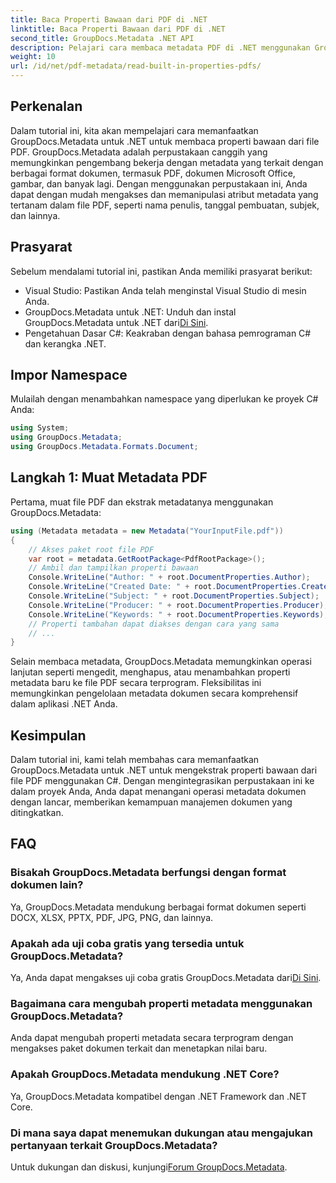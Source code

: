 ```yaml
---
title: Baca Properti Bawaan dari PDF di .NET
linktitle: Baca Properti Bawaan dari PDF di .NET
second_title: GroupDocs.Metadata .NET API
description: Pelajari cara membaca metadata PDF di .NET menggunakan GroupDocs.Metadata. Akses nama penulis, tanggal pembuatan, subjek, dan lainnya dengan kode C#.
weight: 10
url: /id/net/pdf-metadata/read-built-in-properties-pdfs/
---
```

## Perkenalan
Dalam tutorial ini, kita akan mempelajari cara memanfaatkan GroupDocs.Metadata untuk .NET untuk membaca properti bawaan dari file PDF. GroupDocs.Metadata adalah perpustakaan canggih yang memungkinkan pengembang bekerja dengan metadata yang terkait dengan berbagai format dokumen, termasuk PDF, dokumen Microsoft Office, gambar, dan banyak lagi. Dengan menggunakan perpustakaan ini, Anda dapat dengan mudah mengakses dan memanipulasi atribut metadata yang tertanam dalam file PDF, seperti nama penulis, tanggal pembuatan, subjek, dan lainnya.
## Prasyarat
Sebelum mendalami tutorial ini, pastikan Anda memiliki prasyarat berikut:
- Visual Studio: Pastikan Anda telah menginstal Visual Studio di mesin Anda.
-  GroupDocs.Metadata untuk .NET: Unduh dan instal GroupDocs.Metadata untuk .NET dari[Di Sini](https://releases.groupdocs.com/metadata/net/).
- Pengetahuan Dasar C#: Keakraban dengan bahasa pemrograman C# dan kerangka .NET.

## Impor Namespace
Mulailah dengan menambahkan namespace yang diperlukan ke proyek C# Anda:
```csharp
using System;
using GroupDocs.Metadata;
using GroupDocs.Metadata.Formats.Document;
```
## Langkah 1: Muat Metadata PDF
Pertama, muat file PDF dan ekstrak metadatanya menggunakan GroupDocs.Metadata:
```csharp
using (Metadata metadata = new Metadata("YourInputFile.pdf"))
{
    // Akses paket root file PDF
    var root = metadata.GetRootPackage<PdfRootPackage>();
    // Ambil dan tampilkan properti bawaan
    Console.WriteLine("Author: " + root.DocumentProperties.Author);
    Console.WriteLine("Created Date: " + root.DocumentProperties.CreatedDate);
    Console.WriteLine("Subject: " + root.DocumentProperties.Subject);
    Console.WriteLine("Producer: " + root.DocumentProperties.Producer);
    Console.WriteLine("Keywords: " + root.DocumentProperties.Keywords);
    // Properti tambahan dapat diakses dengan cara yang sama
    // ...
}
```
Selain membaca metadata, GroupDocs.Metadata memungkinkan operasi lanjutan seperti mengedit, menghapus, atau menambahkan properti metadata baru ke file PDF secara terprogram. Fleksibilitas ini memungkinkan pengelolaan metadata dokumen secara komprehensif dalam aplikasi .NET Anda.
## Kesimpulan
Dalam tutorial ini, kami telah membahas cara memanfaatkan GroupDocs.Metadata untuk .NET untuk mengekstrak properti bawaan dari file PDF menggunakan C#. Dengan mengintegrasikan perpustakaan ini ke dalam proyek Anda, Anda dapat menangani operasi metadata dokumen dengan lancar, memberikan kemampuan manajemen dokumen yang ditingkatkan.

## FAQ
### Bisakah GroupDocs.Metadata berfungsi dengan format dokumen lain?
Ya, GroupDocs.Metadata mendukung berbagai format dokumen seperti DOCX, XLSX, PPTX, PDF, JPG, PNG, dan lainnya.
### Apakah ada uji coba gratis yang tersedia untuk GroupDocs.Metadata?
Ya, Anda dapat mengakses uji coba gratis GroupDocs.Metadata dari[Di Sini](https://releases.groupdocs.com/).
### Bagaimana cara mengubah properti metadata menggunakan GroupDocs.Metadata?
Anda dapat mengubah properti metadata secara terprogram dengan mengakses paket dokumen terkait dan menetapkan nilai baru.
### Apakah GroupDocs.Metadata mendukung .NET Core?
Ya, GroupDocs.Metadata kompatibel dengan .NET Framework dan .NET Core.
### Di mana saya dapat menemukan dukungan atau mengajukan pertanyaan terkait GroupDocs.Metadata?
 Untuk dukungan dan diskusi, kunjungi[Forum GroupDocs.Metadata](https://forum.groupdocs.com/c/metadata/14).